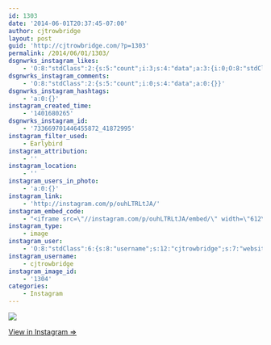 ```yaml
---
id: 1303
date: '2014-06-01T20:37:45-07:00'
author: cjtrowbridge
layout: post
guid: 'http://cjtrowbridge.com/?p=1303'
permalink: /2014/06/01/1303/
dsgnwrks_instagram_likes:
    - 'O:8:"stdClass":2:{s:5:"count";i:3;s:4:"data";a:3:{i:0;O:8:"stdClass":4:{s:8:"username";s:13:"cannibalgypsy";s:15:"profile_picture";s:107:"https://igcdn-photos-e-a.akamaihd.net/hphotos-ak-xpf1/t51.2885-19/10467835_1459445120964604_516792718_a.jpg";s:2:"id";s:10:"1296107488";s:9:"full_name";s:10:"Cody Wirth";}i:1;O:8:"stdClass":4:{s:8:"username";s:5:"ajf16";s:15:"profile_picture";s:85:"https://instagramimages-a.akamaihd.net/profiles/profile_234034506_75sq_1374472459.jpg";s:2:"id";s:9:"234034506";s:9:"full_name";s:13:"Andy Fletcher";}i:2;O:8:"stdClass":4:{s:8:"username";s:15:"originalcatlady";s:15:"profile_picture";s:84:"https://instagramimages-a.akamaihd.net/profiles/profile_30896358_75sq_1391700352.jpg";s:2:"id";s:8:"30896358";s:9:"full_name";s:18:"Maggie Trimbaklava";}}}'
dsgnwrks_instagram_comments:
    - 'O:8:"stdClass":2:{s:5:"count";i:0;s:4:"data";a:0:{}}'
dsgnwrks_instagram_hashtags:
    - 'a:0:{}'
instagram_created_time:
    - '1401680265'
dsgnwrks_instagram_id:
    - '733669701446455872_41872995'
instagram_filter_used:
    - Earlybird
instagram_attribution:
    - ''
instagram_location:
    - ''
instagram_users_in_photo:
    - 'a:0:{}'
instagram_link:
    - 'http://instagram.com/p/ouhLTRLtJA/'
instagram_embed_code:
    - "<iframe src=\"//instagram.com/p/ouhLTRLtJA/embed/\" width=\"612\" height=\"710\" frameborder=\"0\" scrolling=\"no\" allowtransparency=\"true\"></iframe>\n"
instagram_type:
    - image
instagram_user:
    - 'O:8:"stdClass":6:{s:8:"username";s:12:"cjtrowbridge";s:7:"website";s:0:"";s:15:"profile_picture";s:103:"https://igcdn-photos-f-a.akamaihd.net/hphotos-ak-xpa1/t51.2885-19/925559_452430704897917_67836701_a.jpg";s:9:"full_name";s:13:"CJ Trowbridge";s:3:"bio";s:0:"";s:2:"id";s:8:"41872995";}'
instagram_username:
    - cjtrowbridge
instagram_image_id:
    - '1304'
categories:
    - Instagram
---
```


[![](http://blog.cjtrowbridge.com/wp-content/uploads/2014/06/10401578_241582436037786_1503610242_n.jpg)](http://instagram.com/p/ouhLTRLtJA/)

[View in Instagram ⇒](http://instagram.com/p/ouhLTRLtJA/)